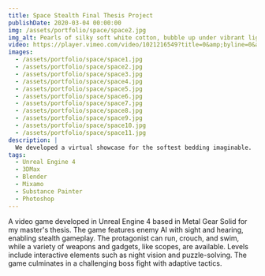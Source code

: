 ```yaml
---
title: Space Stealth Final Thesis Project
publishDate: 2020-03-04 00:00:00
img: /assets/portfolio/space/space2.jpg
img_alt: Pearls of silky soft white cotton, bubble up under vibrant lighting
video: https://player.vimeo.com/video/1021216549?title=0&amp;byline=0&amp;portrait=0&amp;badge=0&amp;autopause=0&amp;player_id=0&amp;app_id=58479
images:
  - /assets/portfolio/space/space1.jpg
  - /assets/portfolio/space/space2.jpg
  - /assets/portfolio/space/space3.jpg
  - /assets/portfolio/space/space4.jpg
  - /assets/portfolio/space/space5.jpg
  - /assets/portfolio/space/space6.jpg
  - /assets/portfolio/space/space7.jpg
  - /assets/portfolio/space/space8.jpg
  - /assets/portfolio/space/space9.jpg
  - /assets/portfolio/space/space10.jpg
  - /assets/portfolio/space/space11.jpg
description: |
  We developed a virtual showcase for the softest bedding imaginable.
tags:
  - Unreal Engine 4
  - 3DMax
  - Blender
  - Mixamo
  - Substance Painter
  - Photoshop
---
```


A video game developed in Unreal Engine 4 based in Metal Gear Solid for my master's thesis. The game features enemy AI with sight and hearing, enabling stealth gameplay. The protagonist can run, crouch, and swim, while a variety of weapons and gadgets, like scopes, are available. Levels include interactive elements such as night vision and puzzle-solving. The game culminates in a challenging boss fight with adaptive tactics.
